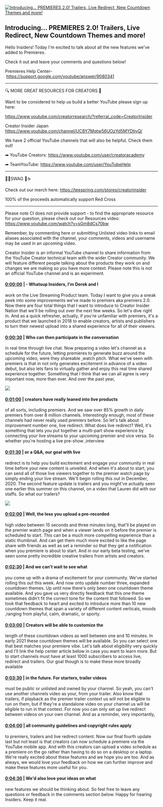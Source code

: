 [![Introducing... PREMIERES 2.0! Trailers, Live Redirect, New Countdown Themes and more!](https://i.ytimg.com/vi/VGhSrP3SmJY/maxresdefault.jpg)](https://www.youtube.com/watch?v=VGhSrP3SmJY)

## Introducing... PREMIERES 2.0! Trailers, Live Redirect, New Countdown Themes and more!

Hello Insiders! Today I'm excited to talk about all the new features we've added to Premieres.



Check it out and leave your comments and questions below!



Premieres Help Center- https://support.google.com/youtube/answer/9080341



-------------------------------------------



🔍 MORE GREAT RESOURCES FOR CREATORS 🔎



Want to be considered to help us build a better YouTube please sign up here: 

https://www.youtube.com/creatorresearch/?referral_code=CreatorInsider



Creator Insider Japan https://www.youtube.com/channel/UC8Y7Mqtw56UOzYd5MYDtiyQ/



We have 2 official YouTube channels that will also be helpful. Check them out! 



➡ YouTube Creators: https://www.youtube.com/user/creatoracademy



➡ TeamYouTube: https://www.youtube.com/user/YouTubeHelp



-------------------------------------------



👕👚SWAG 🎽☕



Check out our merch here: https://teespring.com/stores/creatorinsider



100% of the proceeds automatically support Red Cross



-------------------------------------------

Please note CI does not provide support - to find the appropriate resource for your question, please check out our Resources video: https://www.youtube.com/watch?v=sGm8dCs70bw



Remember, by commenting here or submitting Unlisted video links to email aliases associated with the channel, your comments, videos and username may be used in an upcoming video.



Creator Insider is an informal YouTube channel to share information from the YouTube Creator technical team with the wider Creator community. We will feature different people talking about the products they work on and changes we are making so you have more context. Please note this is not an official YouTube channel and is an experiment.



#### [0:00:00](https://www.youtube.com/watch?v=VGhSrP3SmJY&t=0) |  - Whatsup Insiders, I'm Derek and I

work on the Live Streaming Product team. Today I want to give you a sneak peek into some improvements we've made to premiers aka premiers 2.0. Now there are four total things that I want to introduce to Creator Insider Nation that we'll be rolling out over the next few weeks. So let's dive right in. And as a quick refresher, actually, if you're unfamiliar with premiers, it's a product that we launched in 2018 to enable creators, artists and publishers to turn their newest upload into a shared experience for all of their viewers.  

#### [0:00:30](https://www.youtube.com/watch?v=VGhSrP3SmJY&t=30) |  Who can then participate in the conversation

in real time through live chat. Now preparing a video let's channel as a schedule for the future, letting premieres to generate buzz around the upcoming video, were they shareable ,watch pitch. What we've seen with premiers is that in not only generates excitement in advance of a video debut, but also lets fans to virtually gather and enjoy this real time shared experience together. Something that I think that we can all agree is very important now, more than ever. And over the past year,  

![](https://i.ytimg.com/vi/VGhSrP3SmJY/maxres1.jpg)



#### [0:01:00](https://www.youtube.com/watch?v=VGhSrP3SmJY&t=60) |  creators have really leaned into live products

of all sorts, including premiers. And we saw over 85% growth in daily premiers from over 8 million channels. Interestingly enough, most of these channels had never really used premiers before. So let's talk about improvement number one, live redirect. What does live redirect? Well, it's something that lets you put together a multi-part show experience by connecting your live streams to your upcoming premier and vice versa. So whether you're hosting a live pre-show ,interview  

#### [0:01:30](https://www.youtube.com/watch?v=VGhSrP3SmJY&t=90) |  or a Q&A, our goal with live

redirect is to help you build excitement and engage your community in real time before your new content is unveiled. And when it's about to start, you can send all of those live viewers together to the premier watch page by simply ending your live stream. We'll begin rolling this out in December, 2020. The second feature update is trailers and you might've actually seen one earlier this summer on this channel, on a video that Lauren did with our staffs. So what our trailers?  

![](https://i.ytimg.com/vi/VGhSrP3SmJY/maxres2.jpg)



#### [0:02:00](https://www.youtube.com/watch?v=VGhSrP3SmJY&t=120) |  Well, the less you upload a pre-recorded

high video between 15 seconds and three minutes long, that'll be played on the premier watch page and when a viewer lands on it before the premier is scheduled to start. This can be a much more compelling experience than a static thumbnail. And can get them much more excited to like the page share with friends as well as set a reminder so that they get a notification when you premiere is about to start. And in our early beta testing, we've seen some pretty incredible creative trailers from artists and creators.  

#### [0:02:30](https://www.youtube.com/watch?v=VGhSrP3SmJY&t=150) |  And we can't wait to see what

you come up with a drama of excitement for your community. We've started rolling this out this week. And now onto update number three, expanded countdown themes. Up until now there's only been one countdown theme available. And you gave us very directly feedback that this one theme sometimes didn't fit the correct tone for the content that followed. So we took that feedback to heart and excited to introduce more than 10 new countdown themes that span a variety of different content verticals, moods ,ranging from playful, calm, dramatic, or sporty.  

#### [0:03:00](https://www.youtube.com/watch?v=VGhSrP3SmJY&t=180) |  Creators will be able to customize the

length of these countdown videos as well between one and 10 minutes. In early 2021 these countdown themes will be available. So you can select one that best matches your premiere vibe. Let's talk about eligibility very quickly and I'll link the help center article below in case you want to learn more. But to start channels must have at least 1000 subscribers to access live, redirect and trailers. Our goal though is to make these more broadly available  

#### [0:03:30](https://www.youtube.com/watch?v=VGhSrP3SmJY&t=210) |  in the future. For starters, trailer videos

must be public or unlisted and owned by your channel. So yeah, you can't use another channels video as your, from your trailer. Also know that trailers, if playback as the premier trailer context us will not be eligible to run on them, but if they're a standalone video on your channel us will be eligible to run in that context. For now you can only set up live redirect between videos on your own channel. And as a reminder, very importantly,  

#### [0:04:00](https://www.youtube.com/watch?v=VGhSrP3SmJY&t=240) |  all community guidelines and copyright rules apply

to premiers, trailers and live redirect content. Now our final fourth update last but not least is that creators can now schedule a premiere via the YouTube mobile app. And with this creators can upload a video schedule as a premiere on the go rather than having to do so on a desktop or a laptop. We're really excited about these features and we hope you are too. And as always, we would love your feedback on how we can further improve and make these features more useful for you.  

#### [0:04:30](https://www.youtube.com/watch?v=VGhSrP3SmJY&t=270) |  We'd also love your ideas on what

new features we should be thinking about. So feel free to leave any questions or feedback in the comments section below. Happy for hearing Insiders. Keep it real.  